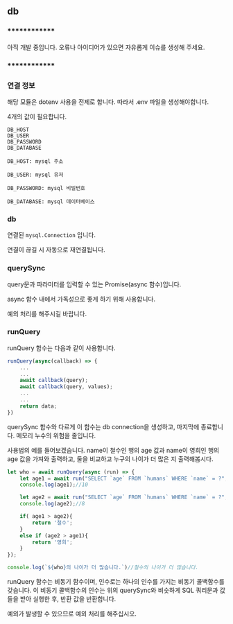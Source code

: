 ## db

### ************

아직 개발 중입니다.
오류나 아이디어가 있으면 자유롭게 이슈를 생성해 주세요.

### ************

### 연결 정보

해당 모듈은 dotenv 사용을 전제로 합니다.
따라서 .env 파일을 생성해야합니다.

4개의 값이 필요합니다.

```env
DB_HOST
DB_USER
DB_PASSWORD
DB_DATABASE
```

```
DB_HOST: mysql 주소
```
```
DB_USER: mysql 유저
```
```
DB_PASSWORD: mysql 비밀번호
```
```
DB_DATABASE: mysql 데이터베이스
```

### db

연결된 `mysql.Connection` 입니다.

연결이 끊길 시 자동으로 재연결됩니다.

### querySync

query문과 파라미터를 입력할 수 있는 Promise(async 함수)입니다.

async 함수 내에서 가독성으로 좋게 하기 위해 사용합니다.

예외 처리를 해주시길 바랍니다.

### runQuery
runQuery 함수는 다음과 같이 사용합니다.
```ts
runQuery(async(callback) => {
    ...
    ...
    await callback(query);
    await callback(query, values);
    ...
    ...
    return data;
})
```
querySync 함수와 다르게 이 함수는 db connection을 생성하고, 마지막에 종료합니다.
메모리 누수의 위험을 줄입니다.

사용법의 예를 들어보겠습니다.
name이 철수인 행의 age 값과 name이 영희인 행의 age 값을 가져와 출력하고, 둘을 비교하고 누구의 나이가 더 많은 지 출력해봅시다.
```ts
let who = await runQuery(async (run) => {
    let age1 = await run("SELECT `age` FROM `humans` WHERE `name` = ?", ['철수']);
    console.log(age1);//10

    let age2 = await run("SELECT `age` FROM `humans` WHERE `name` = ?", ['영희']);
    console.log(age2);//8

    if( age1 > age2){
        return '철수';
    }
    else if (age2 > age1){
        return '영희';
    }
});

console.log(`${who}의 나이가 더 많습니다.`)//철수의 나이가 더 많습니다.
```

runQuery 함수는 비동기 함수이며, 인수로는 하나의 인수를 가지는 비동기 콜백함수를 갖습니다.
이 비동기 콜백함수의 인수는 위의 querySync와 비슷하게 SQL 쿼리문과 값들을 받아 실행한 후, 반환 값을 반환합니다.

예외가 발생할 수 있으므로 예외 처리를 해주십시오.